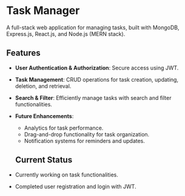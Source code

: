 # Task Manager

A full-stack web application for managing tasks, built with MongoDB, Express.js, React.js, and Node.js (MERN stack).

## Features

- **User Authentication & Authorization**: Secure access using JWT.
- **Task Management**: CRUD operations for task creation, updating, deletion, and retrieval.
- **Search & Filter**: Efficiently manage tasks with search and filter functionalities.
- **Future Enhancements**:
  - Analytics for task performance.
  - Drag-and-drop functionality for task organization.
  - Notification systems for reminders and updates.

  ## Current Status

- Currently working on task functionalities.
- Completed user registration and login with JWT.
